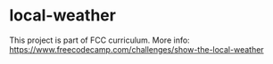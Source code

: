 # local-weather
This project is part of FCC curriculum. More info: https://www.freecodecamp.com/challenges/show-the-local-weather
